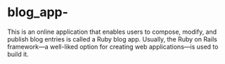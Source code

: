 # blog_app-
This is an online application that enables users to compose, modify, and publish blog entries is called a Ruby blog app. Usually, the Ruby on Rails framework—a well-liked option for creating web applications—is used to build it.

